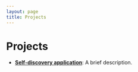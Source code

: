 ```yaml
---
layout: page
title: Projects
---
```

# Projects

- [**Self-discovery application**](/self-discovery-application): A brief description.
